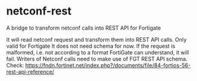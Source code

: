 # netconf-rest
A bridge to transform netconf calls into REST API for Fortigate

It will read netconf request and transform them into REST API calls. Only valid for Fortigate
It does not need schema for now.
If the request is malformed, i.e. not according to a format FortiGate can understand, it will fail.
Writers of Netconf calls need to make use of FGT REST API schema.
Check: https://fndn.fortinet.net/index.php?/documents/file/84-fortios-56-rest-api-reference/

